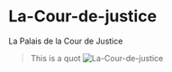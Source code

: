 # La-Cour-de-justice
La Palais de la Cour de Justice

> This is a quot
![La-Cour-de-justice](main/assets/images/Palais_de_la_Cour_de_Justice_CJEU_July_2021_forecourt.jpg)
